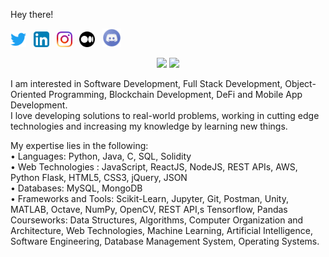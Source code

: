 Hey there!


<p>
  <a href="https://twitter.com/dee013_"><img width="25" height="25" src="/res/twitter.svg"></a>
  &nbsp;
  <a href="https://www.linkedin.com/in/divya-lalwani-"><img width="25" height="25" src="/res/linkedin.svg"></a>
  &nbsp;
  <a href="https://www.instagram.com/divya_013/"><img width="25" height="25" src="/res/instagram.svg"></a>
  &nbsp;
  <a href="https://medium.com/@divyalalwani1310"><img width="25" height="25" src="/res/medium.svg"></a>
   &nbsp;
  <a href="https://discord.com/Divya#6824"><img width="30" height="30" src="/res/discord.png"></a>
   &nbsp;
  

</p>

<p align="center">
  <img width="48%" src="https://github-readme-stats.vercel.app/api?username=divyalalwani&show_icons=true&theme=tokyonight" />
  <img width="48%" src="https://github-readme-streak-stats.herokuapp.com/?user=divyalalwani&theme=tokyonight" />
</p>

I am interested in Software Development, Full Stack Development, Object-Oriented Programming, Blockchain Development, DeFi and Mobile App Development. <br>
I love developing solutions to real-world problems, working in cutting edge technologies and increasing my knowledge by learning new things.

My expertise lies in the following: <br>
• Languages: Python, Java, C, SQL, Solidity <br>
• Web Technologies : JavaScript, ReactJS, NodeJS, REST APIs, AWS, Python Flask, HTML5, CSS3, jQuery, JSON <br>
• Databases: MySQL, MongoDB <br>
• Frameworks and Tools: Scikit-Learn, Jupyter, Git, Postman, Unity, MATLAB, Octave, NumPy, OpenCV, REST API,s Tensorflow, Pandas <br>
Courseworks: Data Structures, Algorithms, Computer Organization and Architecture, Web Technologies, Machine Learning, Artificial Intelligence, Software Engineering, Database Management System, Operating Systems. <br>

